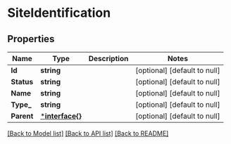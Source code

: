 # SiteIdentification

## Properties
Name | Type | Description | Notes
------------ | ------------- | ------------- | -------------
**Id** | **string** |  | [optional] [default to null]
**Status** | **string** |  | [optional] [default to null]
**Name** | **string** |  | [optional] [default to null]
**Type_** | **string** |  | [optional] [default to null]
**Parent** | [***interface{}**](interface{}.md) |  | [optional] [default to null]

[[Back to Model list]](../README.md#documentation-for-models) [[Back to API list]](../README.md#documentation-for-api-endpoints) [[Back to README]](../README.md)


